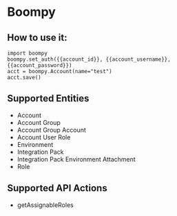 # Boompy

## How to use it:
```
import boompy
boompy.set_auth({{account_id}}, {{account_username}}, {{account_password}})
acct = boompy.Account(name="test")
acct.save()
```

## Supported Entities
- Account
- Account Group
- Account Group Account
- Account User Role
- Environment
- Integration Pack
- Integration Pack Environment Attachment
- Role

## Supported API Actions
- getAssignableRoles

